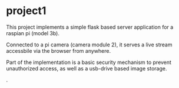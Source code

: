 # project1

This project implements a simple flask based server application for a raspian pi (model 3b).

Connected to a pi camera (camera module 2), it serves a live stream accessbile via the browser from anywhere. 

Part of the implementation is a basic security mechanism to prevent unauthorized access, as well as a usb-drive based image storage.

.

